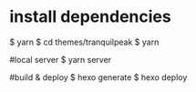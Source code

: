# install dependencies
$ yarn
$ cd themes/tranquilpeak
$ yarn

#local server
$ yarn server

#build & deploy
$ hexo generate
$ hexo deploy

